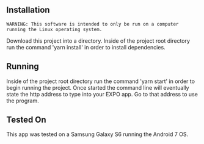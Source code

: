 ## Installation
```
WARNING: This software is intended to only be run on a computer running the Linux operating system.
```
Download this project into a directory. Inside of the project root directory run the command 'yarn install' in order to install dependencies.

## Running
Inside of the project root directory run the command 'yarn start' in order to begin running the project. Once started the command line will eventually state the http address to type into your EXPO app. Go to that address to use the program. 

## Tested On
This app was tested on a Samsung Galaxy S6 running the Android 7 OS.